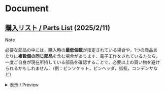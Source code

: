 # Document
## [購入リスト / Parts List](Parts-List_KOROBO_2-1.pdf) (2025/2/11)
> [!NOTE]
> 必要な部品の中には，購入時の**最低個数**が指定されている場合や，1つの商品あたりに**複数個の同じ部品**を含む場合があります．電子工作をされている方なら，一度ご自身が現在所持している部品を確認することで，必要以上の買い物を避けられるかもしれません．（例：ピンソケット，ピンヘッダ，抵抗，コンデンサなど）
<details>
<summary>表示 / Preview</summary>

| No. | 品名                                                   | 単価   | 個数 | 小計   | 購入先     | 購入サイト                                                                                      | 備考                                               |
|-----|--------------------------------------------------------|--------|------|--------|------------|--------------------------------------------------------------------------------------------------|----------------------------------------------------|
| 1   | Raspberry Pi Pico                                     | ¥770   | 1    | ¥770   | 秋月電子    | [リンク](https://akizukidenshi.com/catalog/g/g116132/)                                          | USB type-C版もあります→ [こちら](https://ssci.to/8856) |
| 2   | 0.96インチ OLED 白色                                   | ¥580   | 1    | ¥580   | 秋月電子    | [リンク](https://akizukidenshi.com/catalog/g/g112031/)                                          |                                                    |
| 3   | BNO055使用 9軸センサー                                | ¥2,450 | 1    | ¥2,450 | 秋月電子    | [リンク](https://akizukidenshi.com/catalog/g/g116996/)                                          |                                                    |
| 4   | シリコンマイクモジュールキット                        | ¥450   | 1    | ¥450   | 秋月電子    | [リンク](https://akizukidenshi.com/catalog/g/g116573/)                                          |                                                    |
| 5   | モータードライバーモジュール                          | ¥200   | 1    | ¥200   | 秋月電子    | [リンク](https://akizukidenshi.com/catalog/g/g114746/)                                          |                                                    |
| 6   | 音声合成LSI ATP3011F1-PU                              | ¥1,050 | 1    | ¥1,050 | 秋月電子    | [リンク](https://akizukidenshi.com/catalog/g/g106220/)                                          |                                                    |
| 7   | PAM8012使用 D級アンプモジュール                       | ¥300   | 1    | ¥300   | 秋月電子    | [リンク](https://akizukidenshi.com/catalog/g/g108217/)                                          |                                                    |
| 8   | 照度センサー NJL7302L-F3                             | ¥45    | 1    | ¥45    | 秋月電子    | [リンク](https://akizukidenshi.com/catalog/g/g108910/)                                          | もう1点あると安心します                            |
| 9   | カーボン抵抗 1/2W150kΩ                               | ¥100   | 1    | ¥100   | 秋月電子    | [リンク](https://akizukidenshi.com/catalog/g/g107855/)                                          |                                                    |
| 10  | 積層セラミックコンデンサー 0.1μF50V X7R              | ¥100   | 1    | ¥100   | 秋月電子    | [リンク](https://akizukidenshi.com/catalog/g/g113582/)                                          |                                                    |
| 11  | 電解コンデンサー100μ F25V105℃                       | ¥10    | 1    | ¥10    | 秋月電子    | [リンク](https://akizukidenshi.com/catalog/g/g117877/)                                          | もう1点あると安心します                            |
| 12  | 分割ロングピンソケット 1×42                          | ¥80    | 3    | ¥240   | 秋月電子    | [リンク](https://akizukidenshi.com/catalog/g/g105779/)                                          | あればあるだけ幸せになります                      |
| 13  | ピンヘッダー 1×40                                    | ¥35    | 3    | ¥105   | 秋月電子    | [リンク](https://akizukidenshi.com/catalog/g/g100167/)                                          | あればあるだけ幸せになります                      |
| 14  | ピンソケット 1×20 (リード長10mm)                    | ¥60    | 2    | ¥120   | 秋月電子    | [リンク1](https://akizukidenshi.com/catalog/g/g118376/) / [リンク2](https://ssci.to/8027)       | Raspberry Pi Pico用                                 |
| 15  | ICソケット (28P) スリム300milタイプ                 | ¥200   | 1    | ¥200   | 秋月電子    | [リンク](https://akizukidenshi.com/catalog/g/g100013/)                                          |                                                    |
| 16  | PHコネクター トップ型 2P B2B-PH-K-S                  | ¥10    | 1    | ¥10    | 秋月電子    | [リンク](https://akizukidenshi.com/catalog/g/g112802/)                                          | もう1点あると安心します                            |
| 17  | XHコネクター トップ型 2P B2B-XH-A(LF)(SN)           | ¥10    | 3    | ¥30    | 秋月電子    | [リンク](https://akizukidenshi.com/catalog/g/g112247/)                                          | もう1点あると安心します                            |
| 18  | XHコネクター トップ型 4P B4B-XH-A(LF)(SN)           | ¥10    | 1    | ¥10    | 秋月電子    | [リンク](https://akizukidenshi.com/catalog/g/g112249/)                                          | もう1点あると安心します                            |
| 19  | XHコネクター用コンタクト SXH-001T-P0.6              | ¥200   | 1    | ¥200   | 秋月電子    | [リンク](https://akizukidenshi.com/catalog/g/g112265/)                                          |                                                    |
| 20  | XHコネクター ハウジング 4P XHP-4                    | ¥5     | 1    | ¥5     | 秋月電子    | [リンク](https://akizukidenshi.com/catalog/g/g112257/)                                          | もう1点あると安心します                            |
| 21  | XHコネクター ハウジング 2P XHP-2                    | ¥5     | 3    | ¥15    | 秋月電子    | [リンク](https://akizukidenshi.com/catalog/g/g112255/)                                          | もう1点あると安心します                            |
| 22  | コネクタハウジング (2極、1.25mmピッチ)              | ¥28    | 10   | ¥280   | marutsu    | [リンク1](https://www.marutsu.co.jp/pc/i/2566668/) / [リンク2](https://www.marutsu.co.jp/pc/i/2231331/) | 使用するのは1点ですが最低10点からの注文             |
| 23  | 1.25mmピッチターミナル【500588000】                | ¥9     | 4    | ¥36    | marutsu    | [リンク](https://www.marutsu.co.jp/pc/i/584344/)                                                | 無くしやすいため4点                                 |
| 24  | BATT CHARGER OPEN FRAME 5V 2A【DFR1026】            | ¥726   | 1    | ¥726   | marutsu    | [リンク1](https://www.marutsu.co.jp/pc/i/43483335/) / [リンク2](https://www.aitendo.com/product/20089) |                                                    |
| 25  | リチウムイオンポリマー電池 3.7V 1200mAh             | ¥2,363 | 1    | ¥2,363 | marutsu    | [リンク](https://www.marutsu.co.jp/pc/i/1634091/)                                               |                                                    |
| 26  | ミニモーター低速ギヤボックス(4速)【ITEM70189】      | ¥946   | 2    | ¥1,892   | marutsu    | [リンク（marutsu）](https://www.marutsu.co.jp/GoodsDetail.jsp?q=%E3%83%9F%E3%83%8B%E3%82%AE%E3%83%A4%E3%83%9C%E3%83%83%E3%82%AF%E3%82%B9&salesGoodsCode=159903&shopNo=3#item_description) | 代替購入先のAmazonの方が安いです                  |
| 27  | ショートワイヤ付きミニ楕円形スピーカー（8Ω 1W）   | ¥468   | 1    | ¥468   | SWITCH SCIENCE | [リンク](https://ssci.to/5804)                                                                  |                                                    |
| 28  | 収縮チューブ SCG1.0-1B                               | ¥67    | 1    | ¥67    | モノタロウ  | [リンク](https://www.monotaro.com/p/1838/1238/?t.q=%94M%88%B3%8Fk)                              |                                                    |
| 29  | UL1571耐熱ビニル絶縁電線 UL1571 AWG30 2m           | ¥967   | 1    | ¥967   | モノタロウ  | [リンク](https://www.monotaro.com/p/4486/8400/?t.q=awg30)                                       |                                                    |
| 30  | 100mm空カプセル（クリアタイプ、10個入り）         | ¥1,155 | 1    | ¥1,155 | あミューズ  | [リンク](https://www.a-muzu.com/category/EMPTY_CAPSULE_008/C0531.html)                         | 1体あたり1個です…あと9体                           |
| 31  | 〈第2.1世代〉ころボ プリント基板                     | ¥3,583   | 1    | ¥3,583   | JCBgogo | -                                                                                            | 基板費用（5枚）＋輸送費（DHL）から算出。     |
| 32  | 〈第2.1世代〉ころボ 3Dプリント部品                  | ¥250   | 1    | ¥250   | 調達 | -                                                                                            | 造形量（約76g）より推定（1000gあたり3278円）       |
</details>

